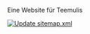 Eine Website für Teemulis

[![Update sitemap.xml](https://github.com/Teemulis/teemulis.github.io/actions/workflows/update-sitemap.yml/badge.svg)](https://github.com/Teemulis/teemulis.github.io/actions/workflows/update-sitemap.yml)
